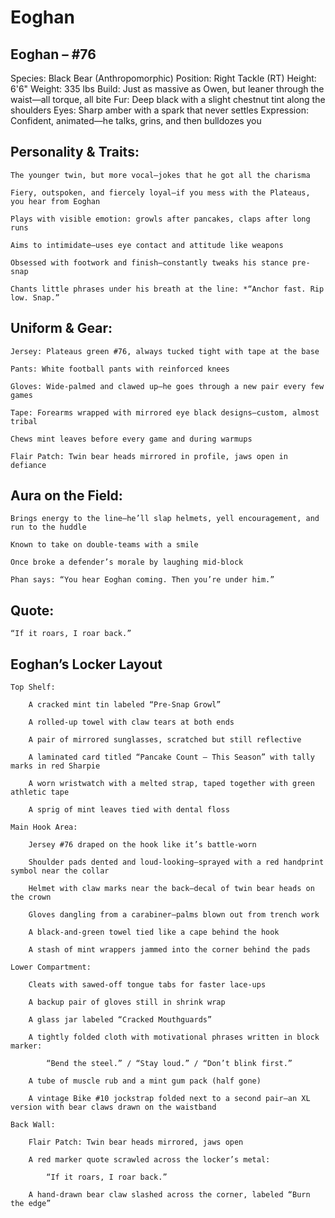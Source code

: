# Eoghan

## Eoghan – #76

Species: Black Bear (Anthropomorphic)
Position: Right Tackle (RT)
Height: 6'6"
Weight: 335 lbs
Build: Just as massive as Owen, but leaner through the waist—all torque, all bite
Fur: Deep black with a slight chestnut tint along the shoulders
Eyes: Sharp amber with a spark that never settles
Expression: Confident, animated—he talks, grins, and then bulldozes you
## Personality & Traits:

    The younger twin, but more vocal—jokes that he got all the charisma

    Fiery, outspoken, and fiercely loyal—if you mess with the Plateaus, you hear from Eoghan

    Plays with visible emotion: growls after pancakes, claps after long runs

    Aims to intimidate—uses eye contact and attitude like weapons

    Obsessed with footwork and finish—constantly tweaks his stance pre-snap

    Chants little phrases under his breath at the line: *“Anchor fast. Rip low. Snap.”

## Uniform & Gear:

    Jersey: Plateaus green #76, always tucked tight with tape at the base

    Pants: White football pants with reinforced knees

    Gloves: Wide-palmed and clawed up—he goes through a new pair every few games

    Tape: Forearms wrapped with mirrored eye black designs—custom, almost tribal

    Chews mint leaves before every game and during warmups

    Flair Patch: Twin bear heads mirrored in profile, jaws open in defiance

## Aura on the Field:

    Brings energy to the line—he’ll slap helmets, yell encouragement, and run to the huddle

    Known to take on double-teams with a smile

    Once broke a defender’s morale by laughing mid-block

    Phan says: “You hear Eoghan coming. Then you’re under him.”

## Quote:

    “If it roars, I roar back.”

## Eoghan’s Locker Layout

    Top Shelf:

        A cracked mint tin labeled “Pre-Snap Growl”

        A rolled-up towel with claw tears at both ends

        A pair of mirrored sunglasses, scratched but still reflective

        A laminated card titled “Pancake Count – This Season” with tally marks in red Sharpie

        A worn wristwatch with a melted strap, taped together with green athletic tape

        A sprig of mint leaves tied with dental floss

    Main Hook Area:

        Jersey #76 draped on the hook like it’s battle-worn

        Shoulder pads dented and loud-looking—sprayed with a red handprint symbol near the collar

        Helmet with claw marks near the back—decal of twin bear heads on the crown

        Gloves dangling from a carabiner—palms blown out from trench work

        A black-and-green towel tied like a cape behind the hook

        A stash of mint wrappers jammed into the corner behind the pads

    Lower Compartment:

        Cleats with sawed-off tongue tabs for faster lace-ups

        A backup pair of gloves still in shrink wrap

        A glass jar labeled “Cracked Mouthguards”

        A tightly folded cloth with motivational phrases written in block marker:

            “Bend the steel.” / “Stay loud.” / “Don’t blink first.”

        A tube of muscle rub and a mint gum pack (half gone)

        A vintage Bike #10 jockstrap folded next to a second pair—an XL version with bear claws drawn on the waistband

    Back Wall:

        Flair Patch: Twin bear heads mirrored, jaws open

        A red marker quote scrawled across the locker’s metal:

            “If it roars, I roar back.”

        A hand-drawn bear claw slashed across the corner, labeled “Burn the edge”
